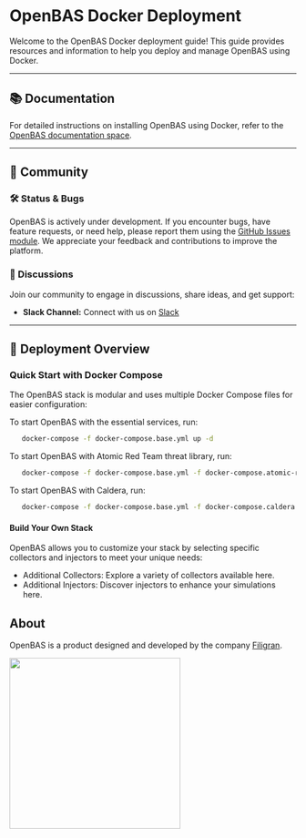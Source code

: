 # OpenBAS Docker Deployment

Welcome to the OpenBAS Docker deployment guide! This guide provides resources and information to help you deploy and
manage OpenBAS using Docker.

---

## 📚 Documentation

For detailed instructions on installing OpenBAS using Docker, refer to
the [OpenBAS documentation space](https://docs.openbas.io/latest/deployment/installation/#using-docker).

---

## 👥 Community

### 🛠️ Status & Bugs

OpenBAS is actively under development. If you encounter bugs, have feature requests, or need help, please report them
using the [GitHub Issues module](https://github.com/OpenBAS-Platform/openbas/issues). We appreciate your feedback and
contributions to improve the platform.

### 💬 Discussions

Join our community to engage in discussions, share ideas, and get support:

- **Slack Channel:** Connect with us on [Slack](https://community.filigran.io)

---

## 🔧 Deployment Overview

### Quick Start with Docker Compose

The OpenBAS stack is modular and uses multiple Docker Compose files for easier configuration:

To start OpenBAS with the essential services, run:
```bash
   docker-compose -f docker-compose.base.yml up -d
```

To start OpenBAS with Atomic Red Team threat library, run:
```bash
   docker-compose -f docker-compose.base.yml -f docker-compose.atomic-red-team.yml up -d
```

To start OpenBAS with Caldera, run:
```bash
   docker-compose -f docker-compose.base.yml -f docker-compose.caldera.yml up -d
```

#### Build Your Own Stack
OpenBAS allows you to customize your stack by selecting specific collectors and injectors to meet your unique needs:

- Additional Collectors: Explore a variety of collectors available here.
- Additional Injectors: Discover injectors to enhance your simulations here.

## About

OpenBAS is a product designed and developed by the company [Filigran](https://filigran.io).

<a href="https://filigran.io" alt="Filigran"><img src="https://github.com/OpenBAS-Platform/openbas/raw/master/.github/img/logo_filigran.png" width="300" /></a>
